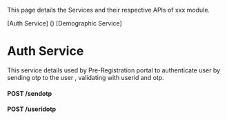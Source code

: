 This page details the Services and their respective APIs of xxx module.

[Auth Service] ()
[Demographic Service]

# Auth Service
This service details used by Pre-Registration portal to authenticate user by sending otp to the user , validating with userid and otp.

#### POST /sendotp
#### POST /useridotp
